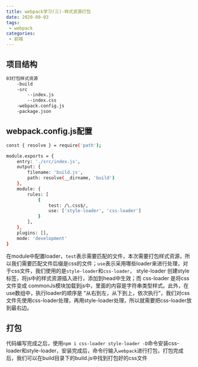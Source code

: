 ```yaml
---
title: webpack学习(三)-样式资源打包
date: 2020-09-03
tags:
 - webpack 
categories: 
 - 前端
---
```


## 项目结构

```bash
03打包样式资源
    -build
    -src
        --index.js
        --index.css
    -webpack.config.js
    -package.json
```

## webpack.config.js配置

```bash
const { resolve } = require('path');

module.exports = {
    entry: './src/index.js',
    output: {
        filename: 'build.js',
        path: resolve(__dirname, 'build')
    },
    module: {
        rules: [
            {
                test: /\.css$/,
                use: ['style-loader', 'css-loader']
            }
        ],
    },
    plugins: [],
    mode: 'development'
}
```

在module中配置loader，`test`表示需要匹配的文件，本次需要打包样式资源，所以我们需要匹配文件后缀是css的文件；`use`表示采用哪些loader来进行处理，对于css文件，我们使用的是`style-loader`和`css-loader`， style-loader 创建style标签，将js中的样式资源插入进行，添加到head中生效；而 css-loader 是将css文件变成 commonJs模块加载到js中，里面的内容是字符串类型样式。此外，在use数组中，执行loader的顺序是 “从右到左，从下到上，依次执行”，我们对css文件先使用css-loader处理，再用style-loader处理，所以就需要把css-loader放到最右边。

## 打包

代码编写完成之后，使用`npm i css-loader style-loader -D`命令安装css-loader和style-loader，安装完成后，命令行输入`webpack`进行打包，打包完成后，我们可以在build目录下的build.js中找到打包好的css文件